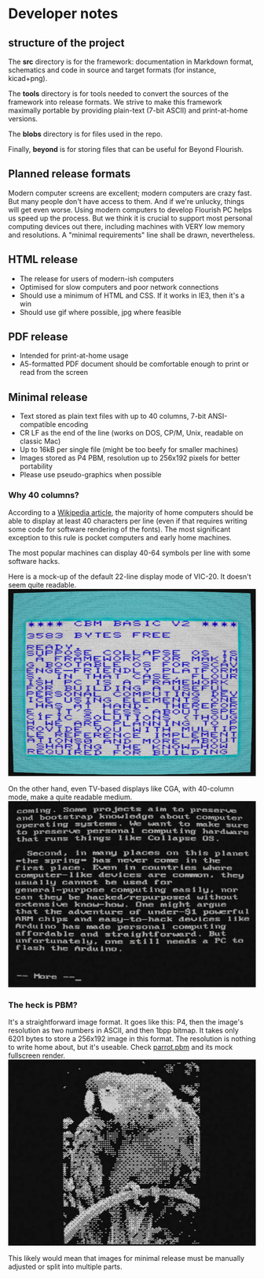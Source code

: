 # Developer notes

## structure of the project

The __src__ directory is for the framework: documentation in Markdown format, schematics and code in source and target formats (for instance, kicad+png).

The __tools__ directory is for tools needed to convert the sources of the framework into release formats. We strive to make this framework maximally portable by providing plain-text (7-bit ASCII) and print-at-home versions.

The __blobs__ directory is for files used in the repo.

Finally, __beyond__ is for storing files that can be useful for Beyond Flourish.

## Planned release formats

Modern computer screens are excellent; modern computers are crazy fast. But many people don't have access to them. And if we're unlucky, things will get even worse. Using modern computers to develop Flourish PC helps us speed up the process. But we think it is crucial to support most personal computing devices out there, including machines with VERY low memory and resolutions. A "minimal requirements" line shall be drawn, nevertheless.

## HTML release
* The release for users of modern-ish computers
* Optimised for slow computers and poor network connections
* Should use a minimum of HTML and CSS. If it works in IE3, then it's a win
* Should use gif where possible, jpg where feasible

## PDF release
* Intended for print-at-home usage
* A5-formatted PDF document should be comfortable enough to print or read from the screen

## Minimal release

* Text stored as plain text files with up to 40 columns, 7-bit ANSI-compatible encoding
* CR LF as the end of the line (works on DOS, CP/M, Unix, readable on classic Mac)
* Up to 16kB per single file (might be too beefy for smaller machines)
* Images stored as P4 PBM, resolution up to 256x192 pixels for better portability
* Please use pseudo-graphics when possible

### Why 40 columns?

According to a [Wikipedia article](https://en.wikipedia.org/wiki/List_of_home_computers_by_video_hardware), the majority of home computers should be able to display at least 40 characters per line (even if that requires writing some code for software rendering of the fonts). The most significant exception to this rule is pocket computers and early home machines.

The most popular machines can display 40-64 symbols per line with some software hacks.

Here is a mock-up of the default 22-line display mode of VIC-20. It doesn't seem quite readable.
![(VIC-20 trying its best to display a bit of Flourish GitHub page)](https://github.com/ninakali/flourish-pc/blob/main/blobs/cbm.jpg)

On the other hand, even TV-based displays like CGA, with 40-column mode, make a quite readable medium.
![(CGA adapter - mock)](https://github.com/ninakali/flourish-pc/blob/main/blobs/cga.jpg)

### The heck is PBM?
It's a straightforward image format. It goes like this: P4, then the image's resolution as two numbers in ASCII, and then 1bpp bitmap. It takes only 6201 bytes to store a 256x192 image in this format. The resolution is nothing to write home about, but it's useable. Check [parrot.pbm](blobs/parrot.pbm) and its mock fullscreen render.
![(PBM parrot)](https://github.com/ninakali/flourish-pc/blob/main/blobs/parrot.jpg)

This likely would mean that images for minimal release must be manually adjusted or split into multiple parts.
